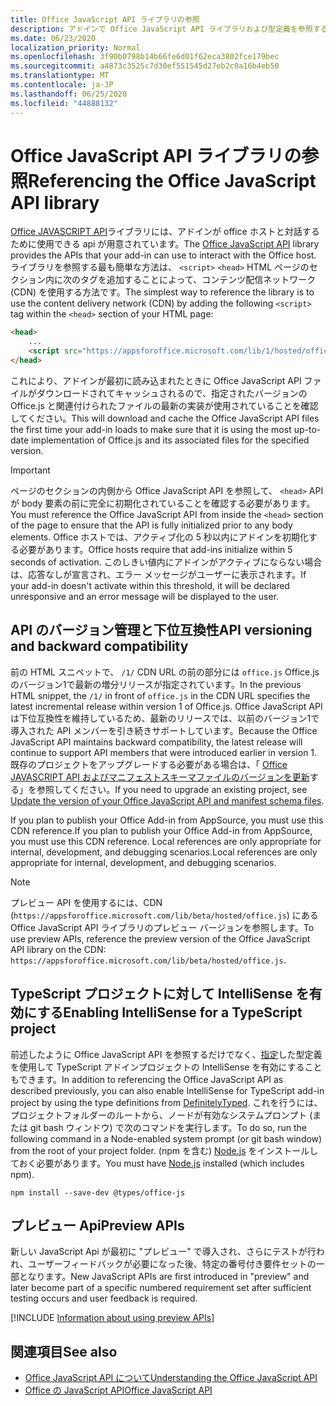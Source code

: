 ```yaml
---
title: Office JavaScript API ライブラリの参照
description: アドインで Office JavaScript API ライブラリおよび型定義を参照する方法について説明します。
ms.date: 06/23/2020
localization_priority: Normal
ms.openlocfilehash: 3f90b0798b14b66fe6d01f62eca3802fce179bec
ms.sourcegitcommit: a4873c3525c7d30ef551545d27eb2c0a16b4eb50
ms.translationtype: MT
ms.contentlocale: ja-JP
ms.lasthandoff: 06/25/2020
ms.locfileid: "44888132"
---
```

# <a name="referencing-the-office-javascript-api-library"></a><span data-ttu-id="7847b-103">Office JavaScript API ライブラリの参照</span><span class="sxs-lookup"><span data-stu-id="7847b-103">Referencing the Office JavaScript API library</span></span>

<span data-ttu-id="7847b-104">[Office JAVASCRIPT API](../reference/javascript-api-for-office.md)ライブラリには、アドインが office ホストと対話するために使用できる api が用意されています。</span><span class="sxs-lookup"><span data-stu-id="7847b-104">The [Office JavaScript API](../reference/javascript-api-for-office.md) library provides the APIs that your add-in can use to interact with the Office host.</span></span> <span data-ttu-id="7847b-105">ライブラリを参照する最も簡単な方法は、 `<script>` `<head>` HTML ページのセクション内に次のタグを追加することによって、コンテンツ配信ネットワーク (CDN) を使用する方法です。</span><span class="sxs-lookup"><span data-stu-id="7847b-105">The simplest way to reference the library is to use the content delivery network (CDN) by adding the following `<script>` tag within the `<head>` section of your HTML page:</span></span>  

```html
<head>
    ...
    <script src="https://appsforoffice.microsoft.com/lib/1/hosted/office.js" type="text/javascript"></script>
</head>
```

<span data-ttu-id="7847b-106">これにより、アドインが最初に読み込まれたときに Office JavaScript API ファイルがダウンロードされてキャッシュされるので、指定されたバージョンの Office.js と関連付けられたファイルの最新の実装が使用されていることを確認してください。</span><span class="sxs-lookup"><span data-stu-id="7847b-106">This will download and cache the Office JavaScript API files the first time your add-in loads to make sure that it is using the most up-to-date implementation of Office.js and its associated files for the specified version.</span></span>

> [!IMPORTANT]
> <span data-ttu-id="7847b-107">ページのセクションの内側から Office JavaScript API を参照して、 `<head>` API が body 要素の前に完全に初期化されていることを確認する必要があります。</span><span class="sxs-lookup"><span data-stu-id="7847b-107">You must reference the Office JavaScript API from inside the `<head>` section of the page to ensure that the API is fully initialized prior to any body elements.</span></span> <span data-ttu-id="7847b-108">Office ホストでは、アクティブ化の 5 秒以内にアドインを初期化する必要があります。</span><span class="sxs-lookup"><span data-stu-id="7847b-108">Office hosts require that add-ins initialize within 5 seconds of activation.</span></span> <span data-ttu-id="7847b-109">このしきい値内にアドインがアクティブにならない場合は、応答なしが宣言され、エラー メッセージがユーザーに表示されます。</span><span class="sxs-lookup"><span data-stu-id="7847b-109">If your add-in doesn't activate within this threshold, it will be declared unresponsive and an error message will be displayed to the user.</span></span>

## <a name="api-versioning-and-backward-compatibility"></a><span data-ttu-id="7847b-110">API のバージョン管理と下位互換性</span><span class="sxs-lookup"><span data-stu-id="7847b-110">API versioning and backward compatibility</span></span>

<span data-ttu-id="7847b-111">前の HTML スニペットで、 `/1/` CDN URL の前の部分には `office.js` Office.js のバージョン1で最新の増分リリースが指定されています。</span><span class="sxs-lookup"><span data-stu-id="7847b-111">In the previous HTML snippet, the `/1/` in front of `office.js` in the CDN URL specifies the latest incremental release within version 1 of Office.js.</span></span> <span data-ttu-id="7847b-112">Office JavaScript API は下位互換性を維持しているため、最新のリリースでは、以前のバージョン1で導入された API メンバーを引き続きサポートしています。</span><span class="sxs-lookup"><span data-stu-id="7847b-112">Because the Office JavaScript API maintains backward compatibility, the latest release will continue to support API members that were introduced earlier in version 1.</span></span> <span data-ttu-id="7847b-113">既存のプロジェクトをアップグレードする必要がある場合は、「 [Office JAVASCRIPT API およびマニフェストスキーマファイルのバージョンを更新](update-your-javascript-api-for-office-and-manifest-schema-version.md)する」を参照してください。</span><span class="sxs-lookup"><span data-stu-id="7847b-113">If you need to upgrade an existing project, see [Update the version of your Office JavaScript API and manifest schema files](update-your-javascript-api-for-office-and-manifest-schema-version.md).</span></span> 

<span data-ttu-id="7847b-114">If you plan to publish your Office Add-in from AppSource, you must use this CDN reference.</span><span class="sxs-lookup"><span data-stu-id="7847b-114">If you plan to publish your Office Add-in from AppSource, you must use this CDN reference.</span></span> <span data-ttu-id="7847b-115">Local references are only appropriate for internal, development, and debugging scenarios.</span><span class="sxs-lookup"><span data-stu-id="7847b-115">Local references are only appropriate for internal, development, and debugging scenarios.</span></span>

> [!NOTE]
> <span data-ttu-id="7847b-116">プレビュー API を使用するには、CDN (`https://appsforoffice.microsoft.com/lib/beta/hosted/office.js`) にある Office JavaScript API ライブラリのプレビュー バージョンを参照します。</span><span class="sxs-lookup"><span data-stu-id="7847b-116">To use preview APIs, reference the preview version of the Office JavaScript API library on the CDN: `https://appsforoffice.microsoft.com/lib/beta/hosted/office.js`.</span></span>

## <a name="enabling-intellisense-for-a-typescript-project"></a><span data-ttu-id="7847b-117">TypeScript プロジェクトに対して IntelliSense を有効にする</span><span class="sxs-lookup"><span data-stu-id="7847b-117">Enabling IntelliSense for a TypeScript project</span></span>

<span data-ttu-id="7847b-118">前述したように Office JavaScript API を参照するだけでなく、[指定](https://github.com/DefinitelyTyped/DefinitelyTyped/tree/master/types/office-js)した型定義を使用して TypeScript アドインプロジェクトの IntelliSense を有効にすることもできます。</span><span class="sxs-lookup"><span data-stu-id="7847b-118">In addition to referencing the Office JavaScript API as described previously, you can also enable IntelliSense for TypeScript add-in project by using the type definitions from [DefinitelyTyped](https://github.com/DefinitelyTyped/DefinitelyTyped/tree/master/types/office-js).</span></span> <span data-ttu-id="7847b-119">これを行うには、プロジェクトフォルダーのルートから、ノードが有効なシステムプロンプト (または git bash ウィンドウ) で次のコマンドを実行します。</span><span class="sxs-lookup"><span data-stu-id="7847b-119">To do so, run the following command in a Node-enabled system prompt (or git bash window) from the root of your project folder.</span></span> <span data-ttu-id="7847b-120">(npm を含む) [Node.js](https://nodejs.org) をインストールしておく必要があります。</span><span class="sxs-lookup"><span data-stu-id="7847b-120">You must have [Node.js](https://nodejs.org) installed (which includes npm).</span></span>

```command&nbsp;line
npm install --save-dev @types/office-js
```

## <a name="preview-apis"></a><span data-ttu-id="7847b-121">プレビュー Api</span><span class="sxs-lookup"><span data-stu-id="7847b-121">Preview APIs</span></span>

<span data-ttu-id="7847b-122">新しい JavaScript Api が最初に "プレビュー" で導入され、さらにテストが行われ、ユーザーフィードバックが必要になった後、特定の番号付き要件セットの一部となります。</span><span class="sxs-lookup"><span data-stu-id="7847b-122">New JavaScript APIs are first introduced in "preview" and later become part of a specific numbered requirement set after sufficient testing occurs and user feedback is required.</span></span>

[!INCLUDE [Information about using preview APIs](../includes/using-preview-apis-host.md)]

## <a name="see-also"></a><span data-ttu-id="7847b-123">関連項目</span><span class="sxs-lookup"><span data-stu-id="7847b-123">See also</span></span>

- [<span data-ttu-id="7847b-124">Office JavaScript API について</span><span class="sxs-lookup"><span data-stu-id="7847b-124">Understanding the Office JavaScript API</span></span>](understanding-the-javascript-api-for-office.md)
- [<span data-ttu-id="7847b-125">Office の JavaScript API</span><span class="sxs-lookup"><span data-stu-id="7847b-125">Office JavaScript API</span></span>](../reference/javascript-api-for-office.md)
